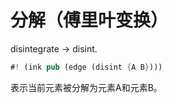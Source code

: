 # 分解（傅里叶变换）

disintegrate -> disint.

```rs
#! (ink pub (edge (disint {A B})))
```

表示当前元素被分解为元素A和元素B。